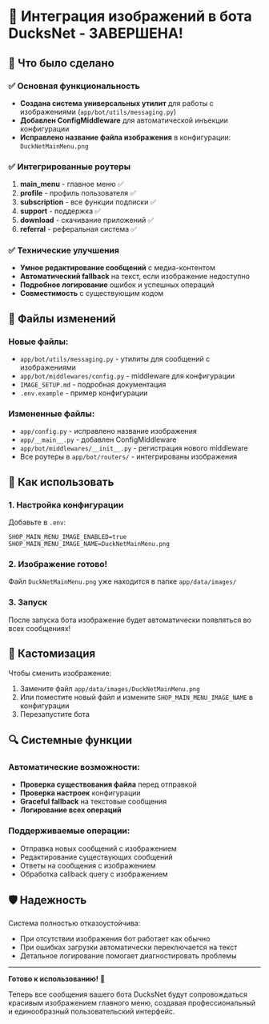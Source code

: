 # 🎉 Интеграция изображений в бота DucksNet - ЗАВЕРШЕНА!

## 🎯 Что было сделано

### ✅ Основная функциональность
- **Создана система универсальных утилит** для работы с изображениями (`app/bot/utils/messaging.py`)
- **Добавлен ConfigMiddleware** для автоматической инъекции конфигурации
- **Исправлено название файла изображения** в конфигурации: `DuckNetMainMenu.png`

### ✅ Интегрированные роутеры
1. **main_menu** - главное меню ✅
2. **profile** - профиль пользователя ✅
3. **subscription** - все функции подписки ✅
4. **support** - поддержка ✅
5. **download** - скачивание приложений ✅
6. **referral** - реферальная система ✅

### ✅ Технические улучшения
- **Умное редактирование сообщений** с медиа-контентом
- **Автоматический fallback** на текст, если изображение недоступно
- **Подробное логирование** ошибок и успешных операций
- **Совместимость** с существующим кодом

## 🔧 Файлы изменений

### Новые файлы:
- `app/bot/utils/messaging.py` - утилиты для сообщений с изображениями
- `app/bot/middlewares/config.py` - middleware для конфигурации
- `IMAGE_SETUP.md` - подробная документация
- `.env.example` - пример конфигурации

### Измененные файлы:
- `app/config.py` - исправлено название изображения
- `app/__main__.py` - добавлен ConfigMiddleware
- `app/bot/middlewares/__init__.py` - регистрация нового middleware
- Все роутеры в `app/bot/routers/` - интегрированы изображения

## 🚀 Как использовать

### 1. Настройка конфигурации
Добавьте в `.env`:
```env
SHOP_MAIN_MENU_IMAGE_ENABLED=true
SHOP_MAIN_MENU_IMAGE_NAME=DuckNetMainMenu.png
```

### 2. Изображение готово!
Файл `DuckNetMainMenu.png` уже находится в папке `app/data/images/`

### 3. Запуск
После запуска бота изображение будет автоматически появляться во всех сообщениях!

## 🎨 Кастомизация

Чтобы сменить изображение:
1. Замените файл `app/data/images/DuckNetMainMenu.png`
2. Или поместите новый файл и измените `SHOP_MAIN_MENU_IMAGE_NAME` в конфигурации
3. Перезапустите бота

## 🔍 Системные функции

### Автоматические возможности:
- **Проверка существования файла** перед отправкой
- **Проверка настроек** конфигурации
- **Graceful fallback** на текстовые сообщения
- **Логирование всех операций**

### Поддерживаемые операции:
- Отправка новых сообщений с изображением
- Редактирование существующих сообщений 
- Ответы на сообщения с изображением
- Обработка callback query с изображением

## 🛡️ Надежность

Система полностью отказоустойчива:
- При отсутствии изображения бот работает как обычно
- При ошибках загрузки автоматически переключается на текст
- Детальное логирование помогает диагностировать проблемы

---

**Готово к использованию!** 🎯

Теперь все сообщения вашего бота DucksNet будут сопровождаться красивым изображением главного меню, создавая профессиональный и единообразный пользовательский интерфейс.
